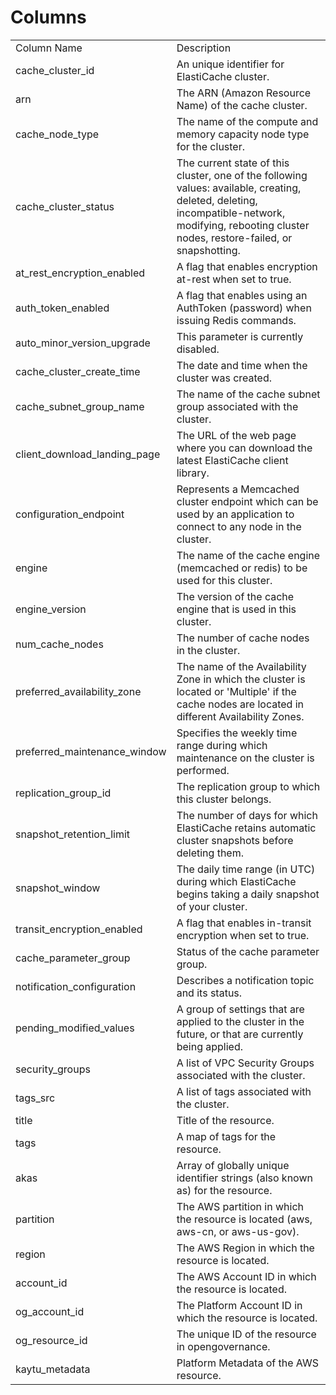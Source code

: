 # Columns  

<table>
	<tr><td>Column Name</td><td>Description</td></tr>
	<tr><td>cache_cluster_id</td><td>An unique identifier for ElastiCache cluster.</td></tr>
	<tr><td>arn</td><td>The ARN (Amazon Resource Name) of the cache cluster.</td></tr>
	<tr><td>cache_node_type</td><td>The name of the compute and memory capacity node type for the cluster.</td></tr>
	<tr><td>cache_cluster_status</td><td>The current state of this cluster, one of the following values: available, creating, deleted, deleting, incompatible-network, modifying, rebooting cluster nodes, restore-failed, or snapshotting.</td></tr>
	<tr><td>at_rest_encryption_enabled</td><td>A flag that enables encryption at-rest when set to true.</td></tr>
	<tr><td>auth_token_enabled</td><td>A flag that enables using an AuthToken (password) when issuing Redis commands.</td></tr>
	<tr><td>auto_minor_version_upgrade</td><td>This parameter is currently disabled.</td></tr>
	<tr><td>cache_cluster_create_time</td><td>The date and time when the cluster was created.</td></tr>
	<tr><td>cache_subnet_group_name</td><td>The name of the cache subnet group associated with the cluster.</td></tr>
	<tr><td>client_download_landing_page</td><td>The URL of the web page where you can download the latest ElastiCache client library.</td></tr>
	<tr><td>configuration_endpoint</td><td>Represents a Memcached cluster endpoint which can be used by an application to connect to any node in the cluster.</td></tr>
	<tr><td>engine</td><td>The name of the cache engine (memcached or redis) to be used for this cluster.</td></tr>
	<tr><td>engine_version</td><td>The version of the cache engine that is used in this cluster.</td></tr>
	<tr><td>num_cache_nodes</td><td>The number of cache nodes in the cluster.</td></tr>
	<tr><td>preferred_availability_zone</td><td>The name of the Availability Zone in which the cluster is located or &#39;Multiple&#39; if the cache nodes are located in different Availability Zones.</td></tr>
	<tr><td>preferred_maintenance_window</td><td>Specifies the weekly time range during which maintenance on the cluster is performed.</td></tr>
	<tr><td>replication_group_id</td><td>The replication group to which this cluster belongs.</td></tr>
	<tr><td>snapshot_retention_limit</td><td>The number of days for which ElastiCache retains automatic cluster snapshots before deleting them.</td></tr>
	<tr><td>snapshot_window</td><td>The daily time range (in UTC) during which ElastiCache begins taking a daily snapshot of your cluster.</td></tr>
	<tr><td>transit_encryption_enabled</td><td>A flag that enables in-transit encryption when set to true.</td></tr>
	<tr><td>cache_parameter_group</td><td>Status of the cache parameter group.</td></tr>
	<tr><td>notification_configuration</td><td>Describes a notification topic and its status.</td></tr>
	<tr><td>pending_modified_values</td><td>A group of settings that are applied to the cluster in the future, or that are currently being applied.</td></tr>
	<tr><td>security_groups</td><td>A list of VPC Security Groups associated with the cluster.</td></tr>
	<tr><td>tags_src</td><td>A list of tags associated with the cluster.</td></tr>
	<tr><td>title</td><td>Title of the resource.</td></tr>
	<tr><td>tags</td><td>A map of tags for the resource.</td></tr>
	<tr><td>akas</td><td>Array of globally unique identifier strings (also known as) for the resource.</td></tr>
	<tr><td>partition</td><td>The AWS partition in which the resource is located (aws, aws-cn, or aws-us-gov).</td></tr>
	<tr><td>region</td><td>The AWS Region in which the resource is located.</td></tr>
	<tr><td>account_id</td><td>The AWS Account ID in which the resource is located.</td></tr>
	<tr><td>og_account_id</td><td>The Platform Account ID in which the resource is located.</td></tr>
	<tr><td>og_resource_id</td><td>The unique ID of the resource in opengovernance.</td></tr>
	<tr><td>kaytu_metadata</td><td>Platform Metadata of the AWS resource.</td></tr>
</table>